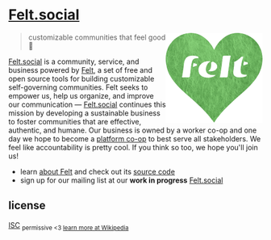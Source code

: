 # [Felt.social](https://felt.social)

[<img src="static/logo-heart.png" align="right" width="192" height="178">](https://felt.social)

> customizable communities that feel good 💚

[Felt.social](https://felt.social)
is a community, service, and business
powered by [Felt](https://github.com/feltcoop/felt),
a set of free and open source tools for building
customizable self-governing communities.
Felt seeks to empower us,
help us organize,
and improve our communication —
[Felt.social](https://felt.social) continues this mission
by developing a sustainable business to
foster communities that are effective, authentic, and humane.
Our business is owned by a worker co-op
and one day we hope to become
a [platform co-op](https://platform.coop)
to best serve all stakeholders.
We feel like accountability is pretty cool.
If you think so too, we hope you'll join us!

- learn [about Felt](https://felt.dev/about) and check out its
  [source code](https://github.com/feltcoop/felt)
- sign up for our mailing list at our
  **work in progress** [Felt.social](https://felt.social)

## license

[ISC](license)
<sub>permissive <3 [learn more at Wikipedia](https://en.wikipedia.org/wiki/ISC_license)</sub>
